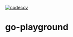[![codecov](https://codecov.io/gh/brachi-wernick/go-codecov-playground/branch/main/graph/badge.svg?token=IHFNPBEMTT)](https://codecov.io/gh/brachi-wernick/go-codecov-playground)
# go-playground

